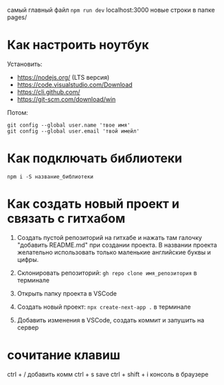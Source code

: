 самый главный файл `npm run dev`
localhost:3000
новые строки в папке pages/

# Как настроить ноутбук

Установить:

* https://nodejs.org/ (LTS версия)
* https://code.visualstudio.com/Download
* https://cli.github.com/
* https://git-scm.com/download/win

Потом:

```
git config --global user.name 'твое имя'
git config --global user.email 'твой имейл'
```

# Как подключать библиотеки

`npm i -S название_библиотеки`

# Как создать новый проект и связать с гитхабом

1. Создать пустой репозиторий на гитхабе и нажать там галочку "добавить README.md" при создании проекта. В названии проекта желательно использовать только маленькие английские буквы и цифры.

2. Склонировать репозиторий: `gh repo clone имя_репозитория` в терминале

3. Открыть папку проекта в VSCode

4. Создать новый проект: `npx create-next-app .` в терминале

5. Добавить изменения в VSCode, создать коммит и запушить на сервер

# сочитание клавиш    



ctrl + /  добавить комм
ctrl + s save
ctrl + shift + i консоль в браузере 
